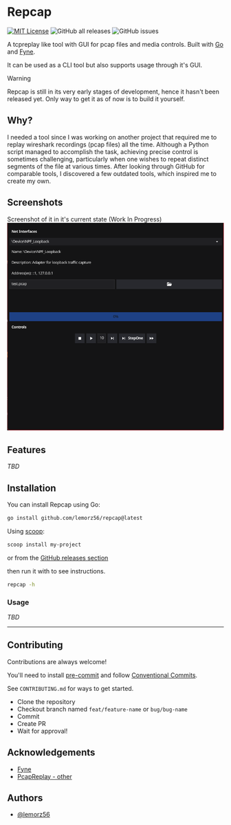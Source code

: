 # Repcap
[![MIT License](https://img.shields.io/badge/License-MIT-green.svg)](https://choosealicense.com/licenses/mit/) ![GitHub all releases](https://img.shields.io/github/downloads/lemorz56/repcap/total) ![GitHub issues](https://img.shields.io/github/issues-raw/lemorz56/repcap)

A tcpreplay like tool with GUI for pcap files and media controls.
Built with [Go](https://go.dev/) and [Fyne](https://github.com/fyne-io/fyne).

It can be used as a CLI tool but also supports usage through it's GUI.

> [!WARNING]
> Repcap is still in its very early stages of development, hence it hasn't been released yet.
> Only way to get it as of now is to build it yourself.

## Why?

I needed a tool since I was working on another project that required me to replay wireshark recordings (pcap files) all the time. Although a Python script managed to accomplish the task, achieving precise control is sometimes challenging, particularly when one wishes to repeat distinct segments of the file at various times. After looking through GitHub for comparable tools, I discovered a few outdated tools, which inspired me to create my own.

## Screenshots

Screenshot of it in it's current state (Work In Progress)
![App Screenshot](./docs/images/screenshot.png)

## Features
*TBD*

<!--
- Light/dark mode toggle
- Cross platform
-->

## Installation

You can install Repcap using Go:
```bash
go install github.com/lemorz56/repcap@latest
```

Using [scoop](https://scoop.sh):
```bash
scoop install my-project
```

or from the [GitHub releases section]()

then run it with to see instructions.
```bash
repcap -h
```

### Usage
*TBD*

---

## Contributing

Contributions are always welcome!

You'll need to install [pre-commit]() and follow [Conventional Commits]().
<!-- pre-commit install && pre-commit install --hook-type commit-msg -->
See `CONTRIBUTING.md` for ways to get started.
- Clone the repository
- Checkout branch named `feat/feature-name` or `bug/bug-name`
- Commit
- Create PR
- Wait for approval!

## Acknowledgements

 - [Fyne](https://github.com/fyne-io/fyne)
 - [PcapReplay - other](https://www.google.com) <!-- todo: link -->

## Authors

- [@lemorz56](https://www.github.com/lemorz56)
